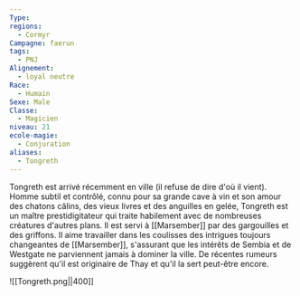 ```yaml
---
Type: 
regions:
  - Cormyr
Campagne: faerun
tags:
  - PNJ
Alignement:
  - loyal neutre
Race:
  - Humain
Sexe: Male
Classe:
  - Magicien
niveau: 21
ecole-magie:
  - Conjuration
aliases:
  - Tongreth
---
```

Tongreth est arrivé récemment en ville (il refuse de dire d'où il vient). Homme subtil et contrôlé, connu pour sa grande cave à vin et son amour des chatons câlins, des vieux livres et des anguilles en gelée, Tongreth est un maître prestidigitateur qui traite habilement avec de nombreuses créatures d'autres plans. Il est servi à [[Marsember]] par des gargouilles et des griffons. Il aime travailler dans les coulisses des intrigues toujours changeantes de [[Marsember]], s'assurant que les intérêts de Sembia et de Westgate ne parviennent jamais à dominer la ville. De récentes rumeurs suggèrent qu'il est originaire de Thay et qu'il la sert peut-être encore.

![[Tongreth.png||400]]